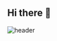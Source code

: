 ## Hi there 👋
![header](https://capsule-render.vercel.app/api?type=waving&color=gradient&customColorList=10&height=200&text=keymon%20ai_git&fontSize=50&animation=twinkling&fontAlign=68&fontAlignY=36)
<!--
**ProdKEYMON/ProdKEYMON** is a ✨ _special_ ✨ repository because its `README.md` (this file) appears on your GitHub profile.

Here are some ideas to get you started:

- 🔭 I’m currently working on ...
- 🌱 I’m currently learning ...
- 👯 I’m looking to collaborate on ...
- 🤔 I’m looking for help with ...
- 💬 Ask me about ...
- 📫 How to reach me: ...
- 😄 Pronouns: ...
- ⚡ Fun fact: ...
-->
